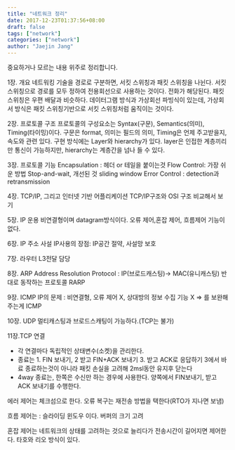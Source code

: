 ```yaml
---
title: "네트워크 정리"
date: 2017-12-23T01:37:56+08:00
draft: false
tags: ["network"]
categories: ["network"]
author: "Jaejin Jang"
---
```

중요하거나 모르는 내용 위주로 정리합니다.

1장. 개요
네트워킹 기술을 경로로 구분하면, 서킷 스위칭과 패킷 스위칭을 나뉜다. 서킷 스위칭으로 경로를 모두 정하여 전용회선으로 사용하는 것이다. 전화가 해당된다.
패킷 스위칭은 우편 배달과 비슷하다. 데이터그램 방식과 가상회선 파빙식이 있는데, 가상회서 방식은 패킷 스위칭기반으로 서킷 스위칭처럼 움직이는 것이다.

2장. 프로토콜 구조
프로토콜의 구성요소는 Syntax(구문), Semantics(의미), Timing(타이밍)이다. 구문은 format, 의미는 필드의 의미, Timing은 언제 주고받을지, 속도와 관련 있다.
구현 방식에는 Layer와 hierarchy가 있다. layer은 인접한 계층끼리만 통신이 가능하지만, hierarchy는 계층간을 넘나 들 수 있다.

3장. 프로토콜 기능
Encapsulation : 헤더 or 테일을 붙이는것
Flow Control: 가장 쉬운 방법 Stop-and-wait, 개선된 것 sliding window
Error Control : detection과 retransmission

4장. TCP/IP, 그리고 인터넷 기반 어플리케이션
TCP/IP구조와 OSI 구조 비교해서 보기

5장. IP 운용
비연결형이며 datagram방식이다. 오류 제어,혼잡 제어, 흐름제어 기능이 없다.

6장. IP 주소
사설 IP사용의 장점: IP공간 절약, 사설망 보호

7장. 라우터
L3전달 담당

8장. ARP
Address Resolution Protocol : IP(브로드캐스팅)-> MAC(유니캐스팅)
반대로 동작하는 프로토콜 RARP

9장. ICMP
IP의 문제 : 비연결형, 오류 제어 X, 상대방의 정보 수집 기능 X   => 를 보완해주는게 ICMP

10장. UDP
멀티캐스팅과 브로드스캐팅이 가능하다.(TCP는 불가)

11장.TCP
연결
- 각 연결마다 독립적인 상태변수(소켓)을 관리한다.
- 종료는 1. FIN 보내기, 2 받고 FIN+ACK 보내기 3. 받고 ACK로 응답하기
  3에서 바료 종료하는것이 아니라 패킷 손실을 고려해 2msl동안 유지후 닫는다
- 4way 종료는, 한쪽은 수신만 하는 경우에 사용한다. 양쪽에서 FIN보내기, 받고 ACK 보내기를 수행한다.

에러 제어는 체크섬으로 한다. 오류 복구는 재전송 방법을 택한다(RTO가 지나면 보냄)

흐름 제어는 : 슬라이딩 윈도우 이다. 버퍼의 크기 고려

혼잡 제어는 네트워크의 상태를 고려하는 것으로 늘리다가 전송시간이 길어지면 제어한다. 타호와 리오 방식이 있다.

